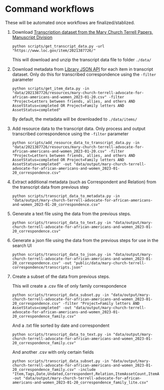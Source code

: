 # Command workflows

These will be automated once workflows are finalized/stablized.

1. Download [Transcription dataset from the Mary Church Terrell Papers, Manuscript Division](https://www.loc.gov/item/2021387726/)

    ```
    python scripts/get_transcript_data.py -url "https://www.loc.gov/item/2021387726/"
    ```

    This will download and unzip the transcript data file to folder `./data/`

2. Download metadata from [Library JSON API](https://www.loc.gov/apis/json-and-yaml/) for each item in transcript dataset. Only do this for transcribed correspondence using the `-filter` parameter

    ```
    python scripts/get_item_data.py -in "data/2021387726/resources/mary-church-terrell-advocate-for-african-americans-and-women_2023-01-20.csv" -filter "Project=Letters between friends, allies, and others AND AssetStatus=completed OR Project=Family letters AND AssetStatus=completed"
    ```

    By default, the metadata will be downloaded to `./data/items/`

3. Add resource data to the transcript data. Only process and output transcribed correspondence using the `-filter` parameter

    ```
    python scripts/add_resource_data_to_transcript_data.py -in "data/2021387726/resources/mary-church-terrell-advocate-for-african-americans-and-women_2023-01-20.csv" -filter "Project=Letters between friends, allies, and others AND AssetStatus=completed OR Project=Family letters AND AssetStatus=completed" -out "data/output/mary-church-terrell-advocate-for-african-americans-and-women_2023-01-20_correspondence.csv"
    ```

4. Extract additional metadata (such as Correspondent and Relation) from the transcript data from previous step

    ```
    python scripts/transcript_data_to_metadata.py -in "data/output/mary-church-terrell-advocate-for-african-americans-and-women_2023-01-20_correspondence.csv"
    ```

5. Generate a text file using the data from the previous steps.

    ```
    python scripts/transcript_data_to_text.py -in "data/output/mary-church-terrell-advocate-for-african-americans-and-women_2023-01-20_correspondence.csv"
    ```

6. Generate a json file using the data from the previous steps for use in the search UI

    ```
    python scripts/transcript_data_to_json.py -in "data/output/mary-church-terrell-advocate-for-african-americans-and-women_2023-01-20_correspondence.csv" -out "public/data/mary-church-terrell-correspondence/transcripts.json"
    ```

7. Create a subset of the data from previous steps.

    This will create a .csv file of only family correspondence

    ```
    python scripts/transcript_data_subset.py -in "data/output/mary-church-terrell-advocate-for-african-americans-and-women_2023-01-20_correspondence.csv" -filter "Project=Family letters AND AssetStatus=completed" -out "data/output/mary-church-terrell-advocate-for-african-americans-and-women_2023-01-20_correspondence_family.csv"
    ```

    And a .txt file sorted by date and correspondent

    ```
    python scripts/transcript_data_to_text.py -in "data/output/mary-church-terrell-advocate-for-african-americans-and-women_2023-01-20_correspondence_family.csv"
    ```

    And another .csv with only certain fields

    ```
    python scripts/transcript_data_subset.py -in "data/output/mary-church-terrell-advocate-for-african-americans-and-women_2023-01-20_correspondence_family.csv" -include "Item,Tags,Date,Undated,Correspondent,Relation,ItemAssetCount,ItemAssetIndex,ResourceURL,Salutation,Recipient,Closing,Sender,IsContinuation,Notes" -out "data/output/mary-church-terrell-advocate-for-african-americans-and-women_2023-01-20_correspondence_family_lite.csv"
    ```
